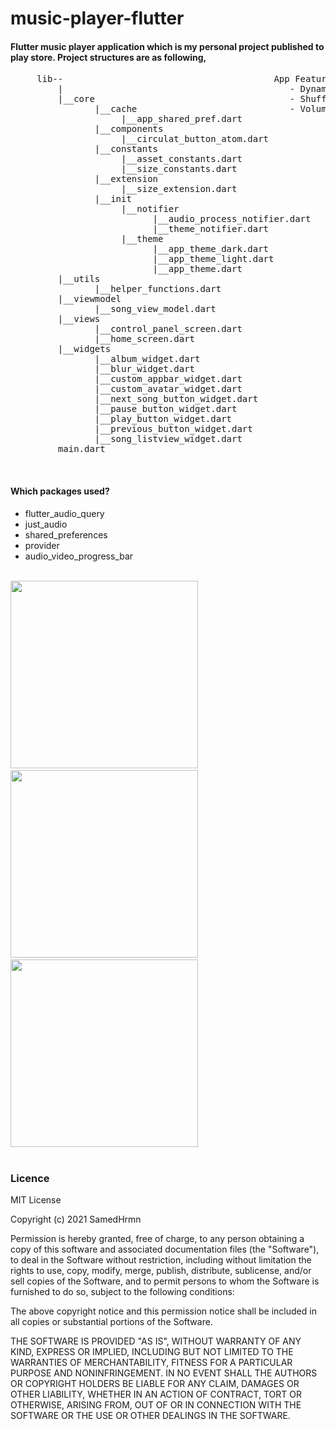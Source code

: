 # music-player-flutter
#### Flutter music player application which is my personal project published to play store. Project structures are as following,
<pre>
     lib--                                        App Features:
         |                                           - Dynamic theme and save with Shared Preferences
         |__core                                     - Shuffle and Play Random Song
                |__cache                             - Volume up and down (Thanks for cihatislamdede)  
                     |__app_shared_pref.dart
                |__components
                     |__circulat_button_atom.dart
                |__constants
                     |__asset_constants.dart
                     |__size_constants.dart
                |__extension
                     |__size_extension.dart
                |__init
                     |__notifier
                           |__audio_process_notifier.dart
                           |__theme_notifier.dart
                     |__theme
                           |__app_theme_dark.dart
                           |__app_theme_light.dart
                           |__app_theme.dart
         |__utils                           
                |__helper_functions.dart
         |__viewmodel
                |__song_view_model.dart
         |__views
                |__control_panel_screen.dart
                |__home_screen.dart
         |__widgets
                |__album_widget.dart
                |__blur_widget.dart
                |__custom_appbar_widget.dart
                |__custom_avatar_widget.dart
                |__next_song_button_widget.dart
                |__pause_button_widget.dart
                |__play_button_widget.dart
                |__previous_button_widget.dart
                |__song_listview_widget.dart
         main.dart
</pre><br>

#### Which packages used?<br>
 * flutter_audio_query
 * just_audio
 * shared_preferences
 * provider
 * audio_video_progress_bar <br><br>

<img src="https://user-images.githubusercontent.com/60006881/125201500-220a8600-e278-11eb-86fa-eeda6447af99.png" width="300px"></img> &nbsp;&nbsp; <img src="https://user-images.githubusercontent.com/60006881/125139487-47cd4900-e119-11eb-907a-5118d5ec1a18.png" width="300px"> &nbsp;&nbsp;  <img src="https://user-images.githubusercontent.com/60006881/125139817-e6f24080-e119-11eb-944c-338c9f558f87.png" width="300px"><br><br>

<h3> Licence </h3>
MIT License

Copyright (c) 2021 SamedHrmn

Permission is hereby granted, free of charge, to any person obtaining a copy
of this software and associated documentation files (the "Software"), to deal
in the Software without restriction, including without limitation the rights
to use, copy, modify, merge, publish, distribute, sublicense, and/or sell
copies of the Software, and to permit persons to whom the Software is
furnished to do so, subject to the following conditions:

The above copyright notice and this permission notice shall be included in all
copies or substantial portions of the Software.

THE SOFTWARE IS PROVIDED "AS IS", WITHOUT WARRANTY OF ANY KIND, EXPRESS OR
IMPLIED, INCLUDING BUT NOT LIMITED TO THE WARRANTIES OF MERCHANTABILITY,
FITNESS FOR A PARTICULAR PURPOSE AND NONINFRINGEMENT. IN NO EVENT SHALL THE
AUTHORS OR COPYRIGHT HOLDERS BE LIABLE FOR ANY CLAIM, DAMAGES OR OTHER
LIABILITY, WHETHER IN AN ACTION OF CONTRACT, TORT OR OTHERWISE, ARISING FROM,
OUT OF OR IN CONNECTION WITH THE SOFTWARE OR THE USE OR OTHER DEALINGS IN THE
SOFTWARE.
